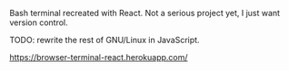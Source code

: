 Bash terminal recreated with React. Not a serious project yet, I just want version control.

TODO: rewrite the rest of GNU/Linux in JavaScript.

https://browser-terminal-react.herokuapp.com/
